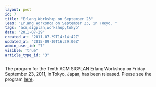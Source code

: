 ```yaml
---
layout: post
id: 7
title: "Erlang Workshop on September 23"
lead: "Erlang Workshop on September 23, in Tokyo. "
tags: "acm,sigplan,workshop,tokyo"
date: "2011-07-29"
created_at: "2011-07-29T14:14:42Z"
updated_at: "2015-09-30T16:29:06Z"
admin_user_id: "7"
visible: "true"
article_type_id: "3"
---
```


 The program for the Tenth ACM SIGPLAN Erlang Workshop on Friday September 23, 2011, in Tokyo, Japan, 
 has been released. Please see the program [here](http://www.erlang.org/workshop/2011/).
